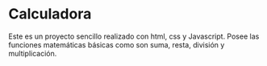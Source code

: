 # Calculadora
Este es un proyecto sencillo realizado con html, css y Javascript.
Posee las funciones matemáticas básicas como son suma, resta, división y multiplicación.
